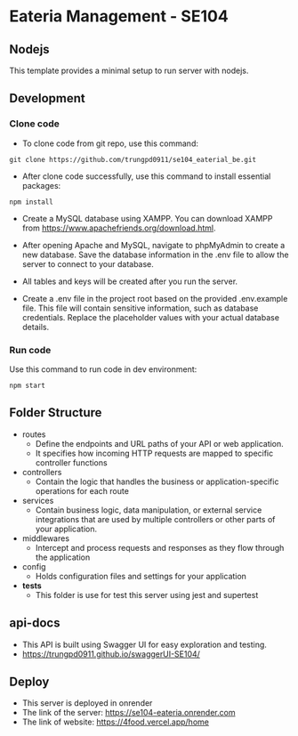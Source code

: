 # Eateria Management - SE104

## Nodejs

This template provides a minimal setup to run server with nodejs.

## Development

### Clone code

- To clone code from git repo, use this command:

```shell
git clone https://github.com/trungpd0911/se104_eaterial_be.git
```

- After clone code successfully, use this command to install essential packages:

```shell
npm install
```

- Create a MySQL database using XAMPP. You can download XAMPP from https://www.apachefriends.org/download.html.
- After opening Apache and MySQL, navigate to phpMyAdmin to create a new database. Save the database information in the .env file to allow the server to connect to your database.
- All tables and keys will be created after you run the server.

- Create a .env file in the project root based on the provided .env.example file. This file will contain sensitive information, such as database credentials. Replace the placeholder values with your actual database details.

### Run code

Use this command to run code in dev environment:

```shell
npm start
```

## Folder Structure

- routes
    - Define the endpoints and URL paths of your API or web application.
    - It specifies how incoming HTTP requests are mapped to specific controller functions
- controllers
    - Contain the logic that handles the business or application-specific operations for each route
- services
    - Contain business logic, data manipulation, or external service integrations that are used by multiple controllers or other parts of your application.
- middlewares
    - Intercept and process requests and responses as they flow through the application
- config
    - Holds configuration files and settings for your application
- __tests__
    - This folder is use for test this server using jest and supertest

## api-docs
- This API is built using Swagger UI for easy exploration and testing.
- https://trungpd0911.github.io/swaggerUI-SE104/

## Deploy
- This server is deployed in onrender 
- The link of the server: https://se104-eateria.onrender.com
- The link of website: https://4food.vercel.app/home 